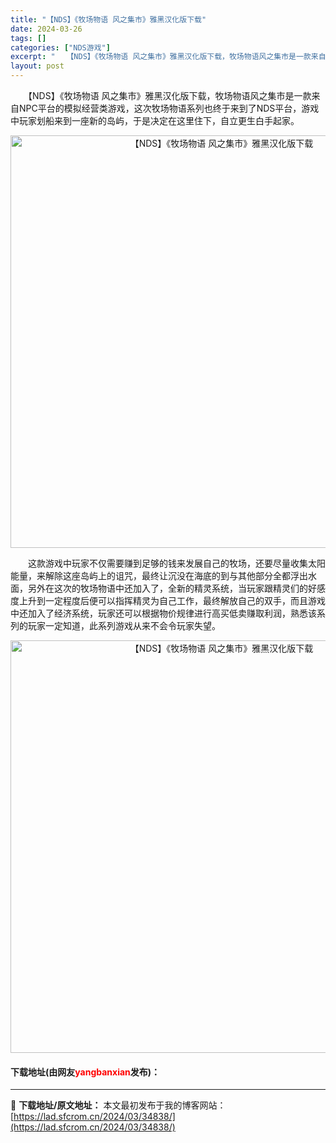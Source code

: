 ```yaml
---
title: "【NDS】《牧场物语 风之集市》雅黑汉化版下载"
date: 2024-03-26
tags: []
categories: ["NDS游戏"]
excerpt: "　　【NDS】《牧场物语 风之集市》雅黑汉化版下载，牧场物语风之集市是一款来自NPC平台的模拟经营类游戏，这次牧场物语系列也终于来到了NDS平台，游戏中玩家划船来到一座新的岛屿，于是决定在这里住下，自立更生白手起家。 　　这款游戏中玩家不仅需要赚到足够的钱来发展自己的牧场，还要尽量收集太阳能量，来解&hellip;"
layout: post
---
```


 <p>　　【NDS】《牧场物语 风之集市》雅黑汉化版下载，牧场物语风之集市是一款来自NPC平台的模拟经营类游戏，这次牧场物语系列也终于来到了NDS平台，游戏中玩家划船来到一座新的岛屿，于是决定在这里住下，自立更生白手起家。</p> <p align="center"><img align="" border="0" src="https://lad.sfcrom.cn/wp-content/uploads/2024/03/20240326_66022c7cc7746.jpg" width="660" alt="【NDS】《牧场物语 风之集市》雅黑汉化版下载" /></p> <p>　　这款游戏中玩家不仅需要赚到足够的钱来发展自己的牧场，还要尽量收集太阳能量，来解除这座岛屿上的诅咒，最终让沉没在海底的到与其他部分全都浮出水面，另外在这次的牧场物语中还加入了，全新的精灵系统，当玩家跟精灵们的好感度上升到一定程度后便可以指挥精灵为自己工作，最终解放自己的双手，而且游戏中还加入了经济系统，玩家还可以根据物价规律进行高买低卖赚取利润，熟悉该系列的玩家一定知道，此系列游戏从来不会令玩家失望。</p> <p align="center"><img align="" border="0" src="https://lad.sfcrom.cn/wp-content/uploads/2024/03/20240326_66022c7d4218d.jpg" width="660" alt="【NDS】《牧场物语 风之集市》雅黑汉化版下载" /></p> <p><h4>下载地址(由网友<font color="red">yangbanxian</font>发布)：</h4></p> 

---
📖 **下载地址/原文地址：** 本文最初发布于我的博客网站：[https://lad.sfcrom.cn/2024/03/34838/](https://lad.sfcrom.cn/2024/03/34838/)

